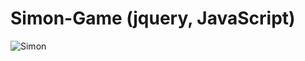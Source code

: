 # Simon-Game (jquery, JavaScript)
![Simon](https://user-images.githubusercontent.com/72460902/109461421-15da1500-7a9d-11eb-8060-a0a58f5e8038.gif)


